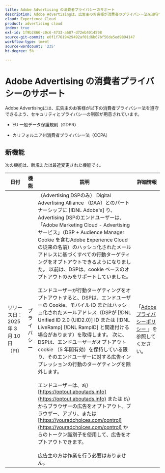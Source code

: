 ```yaml
---
title: Adobe Advertising の消費者プライバシーのサポート
description: Adobe Advertisingは、広告主のお客様が消費者のプライバシー法を遵守できるよう、セキュリティとプライバシーの制御を提供します。
cloud: Experience Cloud
product: advertising cloud
index: true
exl-id: 1f9b2866-c0c6-4733-a687-d72eb4014598
source-git-commit: e0f1f7619429492af01d6b67bf56de5ed9894147
workflow-type: tm+mt
source-wordcount: '235'
ht-degree: 5%

---
```


# Adobe Advertising の消費者プライバシーのサポート

Adobe Advertisingには、広告主のお客様が以下の消費者プライバシー法を遵守できるよう、セキュリティとプライバシーの制御が用意されています。

* EU 一般データ保護規則（GDPR）

* カリフォルニア州消費者プライバシー法（CCPA）

## 新機能

次の機能は、新規または最近変更された機能です。

| 日付 | 機能 | 説明 | 詳細情報 |
| ---- | ------- | ----------- | -------------------- |
| リリース日：2025 年 3 月 10 日（Pt） | プライバシー | （Advertising DSPのみ） Digital Advertising Alliance （DAA）とのパートナーシップに [!DNL Adobe's] り、Advertising DSPのエンドユーザーは、「Adobe Marketing Cloud - Advertising サービス」（DSP + Audience Manager Cookie を含むAdobe Experience Cloudの従来の名前）のハッシュ化されたメールアドレスに基づくすべての行動ターゲティングをオプトアウトできるようになりました。 以前は、DSPは、cookie ベースのオプトアウトのみをサポートしていました。<br><br> エンドユーザーが行動ターゲティングをオプトアウトすると、DSPは、エンドユーザーの Cookie、モバイル ID またはハッシュ化されたメールアドレス（DSPが [!DNL Unified ID 2.0 (UID2.0)] ID または [!DNL LiveRamp] [!DNL RampID] と関連付ける場合があります）を取得します。 次に、DSPは、エンドユーザーがオプトアウト cookie （5 年間有効）を保持している限り、そのエンドユーザーに対する広告インプレッションの行動のターゲティングを除外します。<br><br> エンドユーザーは、a\） [https://optout.aboutads.info](https://optout.aboutads.info) または b\）からブラウザーの広告をオプトアウト、ブラウザー、アプリ、または [https://youradchoices.com/control](https://youradchoices.com/control) からのトークン識別子を使用して、広告をオプトアウトできます。<br><br> 広告主の方は作業を行う必要はありません。 | 「[Adobe プライバシーポリシー ](https://www.adobe.com/privacy/policy.html)」を参照してください。 |

